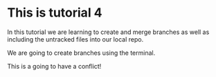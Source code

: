 # This is tutorial 4

In this tutorial we are learning to create and merge branches as well as including the untracked files into our local repo. 

We are going to create branches using the terminal.

This is a going to have a conflict!

